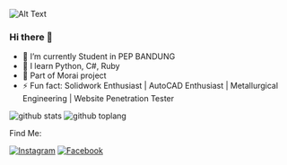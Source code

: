 ![Alt Text](https://c.tenor.com/kcJmQpS6eEsAAAAC/solo-leveling-sung.gif)

### Hi there 👋

- 🔭 I’m currently Student in PEP BANDUNG
- 🌱 I learn Python, C#, Ruby
- 👯 Part of Morai project
- ⚡ Fun fact: Solidwork Enthusiast | AutoCAD Enthusiast | Metallurgical Engineering | Website Penetration Tester 
 
![github stats](https://github-readme-stats.vercel.app/api?username=ZekkelAR&show_icons=true&theme=radical)
![github toplang](https://github-readme-stats.vercel.app/api/top-langs/?username=ZekkelAR&layout=compact&theme=nightowl)

Find Me:

<a href="https://www.instagram.com/zekkel_ar/" target="_blank"><img src="https://img.shields.io/badge/Instagram-%23E4405F.svg?&style=flat-square&logo=instagram&logoColor=white" alt="Instagram"></a>
<a href="https://www.facebook.com/zekkel.gov.il" target="_blank"><img src="https://img.shields.io/badge/Facebook-%231877F2.svg?&style=flat-square&logo=facebook&logoColor=white" alt="Facebook"></a>
